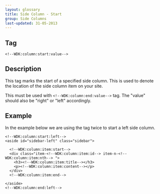 ```yaml
---
layout: glossary
title: Side Column - Start
group: Side Columns
last-updated: 31-05-2013
---
```


## Tag

`<!--WDK:column:start:value-->`

## Description

This tag marks the start of a specified side column. This is used to denote the location of the side column item on your site.

This must be used with `<!--WDK:column:end:value-->` tag.
The "value" should also be "right" or "left" accordingly.

## Example

In the example below we are using the tag twice to start a left side column.

~~~
<!--WDK:column:start:left-->
<aside id="sidebar-left" class="sidebar">

  <!--WDK:column:item:start-->
  <div class="item-<!--WDK:column:item:id--> item-n-<!--WDK:column:item:nth--> ">
    <h3><!--WDK:column:item:title--></h3>
    <p><!--WDK:column:item:content--></p>
  </div>
  <!--WDK:column:item:end-->

</aside>
<!--WDK:column:end:left-->
~~~